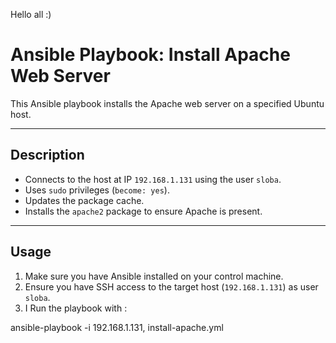 Hello all :) 

# Ansible Playbook: Install Apache Web Server

This Ansible playbook installs the Apache web server on a specified Ubuntu host.

---

## Description

- Connects to the host at IP `192.168.1.131` using the user `sloba`.
- Uses `sudo` privileges (`become: yes`).
- Updates the package cache.
- Installs the `apache2` package to ensure Apache is present.

---

## Usage

1. Make sure you have Ansible installed on your control machine.
2. Ensure you have SSH access to the target host (`192.168.1.131`) as user `sloba`.
3.  I Run the playbook with : 

ansible-playbook -i 192.168.1.131, install-apache.yml
